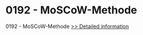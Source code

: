 # 0192 - MoSCoW-Methode
0192 - MoSCoW-Methode
[>> Detailed information](https://secure.shareit.com/shareit/product.html?productid=301009634&affiliateid=200057808)